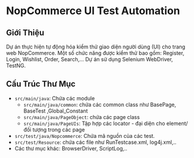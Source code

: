 # NopCommerce UI Test Automation

## Giới Thiệu

Dự án thực hiện tự động hóa kiểm thử giao diện người dùng (UI) cho trang web NopCommerce. Một số chức năng được kiểm thử bao gồm: Register, Login, Wishlist, Order, Search,... Dự án sử dụng Selenium WebDriver, TestNG.

## Cấu Trúc Thư Mục

- `src/main/java`: Chứa các module 
  - `src/main/java/common`: chứa các common class như BasePage, BaseTest ,Global_Constant
  - `src/main/java/PageObject`: chứa các page class
  - `src/main/java/PageUIs`: Tập hợp các locator - đại diện cho element/ đối tượng trong các page
- `src/test/java/Nopcommerce`: Chứa mã nguồn của các test.
- `src/test/Resource`: chứa các file như RunTestcase.xml, log4j.xml,..
- Các thư mục khác: BrowserDriver, ScriptLog,..
